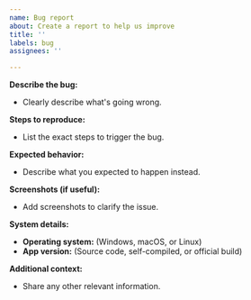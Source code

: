 ```yaml
---
name: Bug report
about: Create a report to help us improve
title: ''
labels: bug
assignees: ''

---
```


**Describe the bug:**
- Clearly describe what's going wrong.

**Steps to reproduce:**
- List the exact steps to trigger the bug.

**Expected behavior:**
- Describe what you expected to happen instead.

**Screenshots (if useful):**
- Add screenshots to clarify the issue.

**System details:**
- **Operating system:** (Windows, macOS, or Linux)
- **App version:** (Source code, self-compiled, or official build)

**Additional context:**
- Share any other relevant information.
